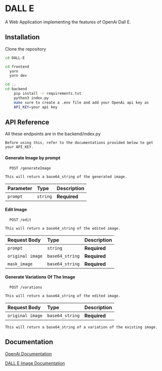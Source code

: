 
# DALL E 

A Web Application implementing the features of OpenAi Dall E.




## Installation

Clone the repository


```bash
cd DALL-E

cd frontend
  yarn
  yarn dev

cd ..
cd backend
    pip install -r requirements.txt
    python3 index.py
    make sure to create a .env file and add your OpenAi api key as
    API_KEY=your api key
```
## API Reference

All these endpoints are in the backend/index.py

    Before using this, refer to the documentations provided below to get your API_KEY.

#### Generate Image by prompt

```http
  POST /generateImage
```
    This will return a base64_string of the generated image.

| Parameter | Type     | Description                |
| :-------- | :------- | :------------------------- |
| `prompt` | `string` | **Required**|


#### Edit Image

```http
  POST /edit
```
    This will return a base64_string of the edited image.

| Request Body | Type     | Description                       |
| :-------- | :------- | :-------------------------------- |
| `prompt`      | `string` | **Required** |
| `original image`      | `base64_string` | **Required** |
| `mask_image`      | `base64_string` | **Required** |


#### Generate Variations Of The Image

```http
  POST /varations
```
    This will return a base64_string of the edited image.

| Request Body | Type     | Description                       |
| :-------- | :------- | :-------------------------------- |
| `original image`      | `base64_string` | **Required** |

    This will return a base64_string of a variation of the existing image.




## Documentation

[OpenAi Documentation](https://platform.openai.com/docs/api-reference/introduction)

[DALL E Image Documentation](https://platform.openai.com/docs/api-reference/images)


